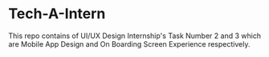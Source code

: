 # Tech-A-Intern
 This repo contains of UI/UX Design Internship's Task Number 2 and 3 which are Mobile App Design and On Boarding Screen Experience respectively.
